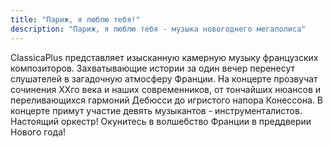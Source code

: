 ```yaml
---
title: "Париж, я люблю тебя!"
description: "Париж, я люблю тебя - музыка новогоднего мегаполиса"
---
```

ClassicaPlus  представляет изысканную камерную музыку французских композиторов. Захватывающие истории за один вечер перенесут слушателей в загадочную атмосферу Франции. На концерте прозвучат сочинения XXго  века и наших современников, от тончайших нюансов и переливающихся гармоний Дебюсси до игристого напора Конессона. В концерте примут участие девять музыкантов -  инструменталистов. Настоящий оркестр! Окунитесь в волшебство Франции в преддверии Нового года!